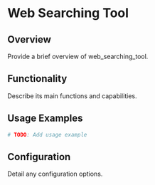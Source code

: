 # Web Searching Tool

## Overview

Provide a brief overview of web_searching_tool.

## Functionality

Describe its main functions and capabilities.

## Usage Examples

```python
# TODO: Add usage example
```

## Configuration

Detail any configuration options.
